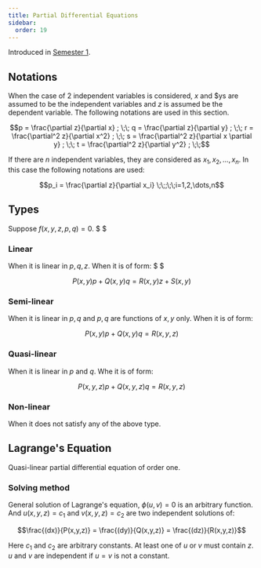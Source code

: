 ```yaml
---
title: Partial Differential Equations
sidebar:
  order: 19
---
```


Introduced in [Semester 1](https://s1.sahithyan.dev/mathematics/ode/introduction/#partial-differential-equations).

## Notations

When the case of 2 independent variables is considered, $x$ and $ys are assumed to be the independent variables and $z$
is assumed be the dependent variable. The following notations are used in this section.

```math
p = \frac{\partial z}{\partial x} ; \;\;
q = \frac{\partial z}{\partial y} ; \;\;
r = \frac{\partial^2 z}{\partial x^2} ; \;\;
s = \frac{\partial^2 z}{\partial x \partial y} ; \;\;
t = \frac{\partial^2 z}{\partial y^2} ; \;\;
```

If there are $n$ independent variables, they are considered as $x_1, x_2, \dots, x_n$. In this case the following notations are used:

```math
p_i = \frac{\partial z}{\partial x_i} \;\;;\;\;i=1,2,\dots,n
```

## Types

Suppose $f(x,y,z,p,q) = 0$. $ $

### Linear

When it is linear in $p,q,z$. When it is of form: $ $

```math
P(x,y)p + Q(x,y)q = R(x,y)z + S(x,y) 
```

### Semi-linear

When it is linear in $p,q$ and $p,q$ are functions of $x,y$ only. When it is of form:

```math
P(x,y)p + Q(x,y)q = R(x,y,z)
```

### Quasi-linear

When it is linear in $p$ and $q$. Whe  it is of form:

```math
P(x,y,z)p + Q(x,y,z)q = R(x,y,z)
```

### Non-linear

When it does not satisfy any of the above type.

## Lagrange's Equation

Quasi-linear partial differential equation of order one.

### Solving method

General solution of Lagrange's equation, $\phi(u,v)=0$ is an arbitrary function. And
$u(x,y,z) = c_1$ and $v(x,y,z)=c_2$ are two independent solutions of:

```math
\frac{(dx)}{P(x,y,z)} = \frac{(dy)}{Q(x,y,z)} = \frac{(dz)}{R(x,y,z)}
```

Here $c_1$ and $c_2$ are arbitrary constants. At least one of $u$ or $v$ must contain $z$. $u$ and $v$ are independent if $u=v$ is not a constant.
